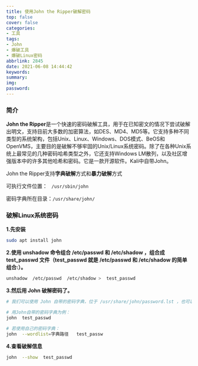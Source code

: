 ```yaml
---
title: 使用John the Ripper破解密码
top: false
cover: false
categories:
- 工具
tags:
- John
- 爆破工具
- 爆破Linux密码
abbrlink: 2845
date: 2021-06-08 14:44:42
keywords:
summary:
img:
password:
---
```




### 简介

**John the Ripper**是一个快速的密码破解工具，用于在已知密文的情况下尝试破解出明文，支持目前大多数的加密算法，如DES、MD4、MD5等。它支持多种不同类型的系统架构，包括Unix、Linux、Windows、DOS模式、BeOS和OpenVMS，主要目的是破解不够牢固的Unix/Linux系统密码。除了在各种Unix系统上最常见的几种密码哈希类型之外，它还支持Windows LM散列，以及社区增强版本中的许多其他哈希和密码。它是一款开源软件。Kali中自带John。



John the Ripper支持**字典破解**方式和**暴力破解**方式

可执行文件位置： ` /usr/sbin/john`

密码字典所在目录：`/usr/share/john/`





### 破解Linux系统密码

**1.先安装**

```bash
sudo apt install john
```



**2.使用 unshadow 命令组合 /etc/passwd 和 /etc/shadow ，组合成 test_passwd 文件（test_passwd 就是 /etc/passwd 和 /etc/shadow 的简单组合:）。**

```bash
unshadow  /etc/passwd  /etc/shadow >  test_passwd
```



**3.然后用 John 破解密码了。**

```bash
# 我们可以使用 John 自带的密码字典，位于 /usr/share/john/password.lst ，也可以使用我们自己的密码字典。

# 用John自带的密码字典为例：
john  test_passwd

# 若使用自己的密码字典：
john  --wordlist=字典路径   test_passw
```



**4.查看破解信息**

```bash
john  --show  test_passwd
```

